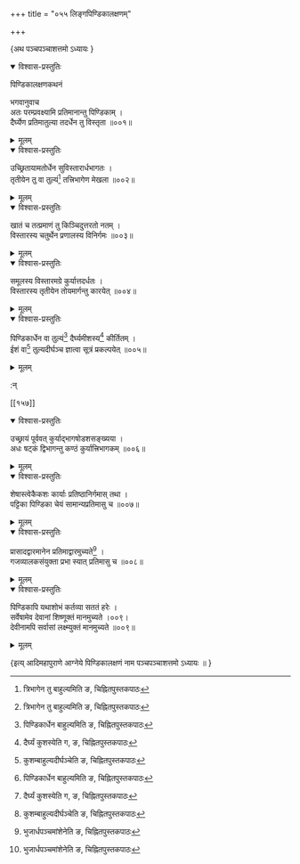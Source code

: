 +++
title = "०५५ लिङ्गपिण्डिकालक्षणम्"

+++

\{अथ पञ्चपञ्चाशत्तमो ऽध्यायः  \}
    

<details open><summary>विश्वास-प्रस्तुतिः</summary>

पिण्डिकालक्षणकथनं  
    
भगवानुवाच  
अतः परम्प्रवक्ष्यामि प्रतिमानान्तु पिण्डिकाम्   ।  
दैर्घ्येण प्रतिमातुल्या तदर्धेन तु विस्तृता ॥००१॥
</details>

<details><summary>मूलम्</summary>

पिण्डिकालक्षणकथनं  
    
भगवानुवाच  
अतः परम्प्रवक्ष्यामि प्रतिमानान्तु पिण्डिकाम्   ।  
दैर्घ्येण प्रतिमातुल्या तदर्धेन तु विस्तृता ॥००१॥
</details>  

<details open><summary>विश्वास-प्रस्तुतिः</summary>

उच्छ्रितायामतोर्धेन सुविस्तारार्धभागतः ।  
तृतीयेन तु वा तुल्यं[^२] तत्त्रिभागेण मेखला ॥००२॥
</details>

<details><summary>मूलम्</summary>

उच्छ्रितायामतोर्धेन सुविस्तारार्धभागतः ।  
तृतीयेन तु वा तुल्यं[^२] तत्त्रिभागेण मेखला ॥००२॥
</details>  

<details open><summary>विश्वास-प्रस्तुतिः</summary>

खातं च तत्प्रमाणं तु किञ्चिदुत्तरतो नतम् ।  
विस्तारस्य चतुर्थेन प्रणालस्य विनिर्गमः ॥००३॥
</details>

<details><summary>मूलम्</summary>

खातं च तत्प्रमाणं तु किञ्चिदुत्तरतो नतम् ।  
विस्तारस्य चतुर्थेन प्रणालस्य विनिर्गमः ॥००३॥
</details>  

<details open><summary>विश्वास-प्रस्तुतिः</summary>

समूलस्य विस्तारमग्रे कुर्यात्तदर्धतः ।  
विस्तारस्य तृतीयेन तोयमार्गन्तु कारयेत् ॥००४॥
</details>

<details><summary>मूलम्</summary>

समूलस्य विस्तारमग्रे कुर्यात्तदर्धतः ।  
विस्तारस्य तृतीयेन तोयमार्गन्तु कारयेत् ॥००४॥
</details>  

<details open><summary>विश्वास-प्रस्तुतिः</summary>

पिण्डिकार्धेन वा तुल्यं[^३] दैर्घ्यमीशस्य[^४] कीर्तितम्   ।  
ईशं वा[^५] तुल्यदीर्घञ्च ज्ञात्वा सूत्रं प्रकल्पयेत्   ॥००५॥
</details>

<details><summary>मूलम्</summary>

पिण्डिकार्धेन वा तुल्यं[^३] दैर्घ्यमीशस्य[^४] कीर्तितम्   ।  
ईशं वा[^५] तुल्यदीर्घञ्च ज्ञात्वा सूत्रं प्रकल्पयेत्   ॥००५॥
</details>  
    
:न्  
    
[^१]: भुजार्धपञ्चमांशेनेति ङ, चिह्नितपुस्तकपाठः  
    
[^२]: त्रिभागेन तु बाहुल्यमिति ङ, चिह्नितपुस्तकपाठः  
    
[^३]: पिण्डिकार्धेन बाहुल्यमिति ङ, चिह्नितपुस्तकपाठः  
    
[^४]: दैर्घ्यं कुशस्येति ग, ङ, चिह्नितपुस्तकपाठः  
    
[^५]: कुशम्बाहुल्यदीर्घञ्चेति ङ, चिह्नितपुस्तकपाठः  

[[१५७]]
    

<details open><summary>विश्वास-प्रस्तुतिः</summary>

उच्छ्रायं पूर्ववत् कुर्याद्भागषोडशसङ्ख्यया   ।  
अधः षट्कं द्विभागन्तु कण्ठं कुर्यात्त्रिभागकम्   ॥००६॥
</details>

<details><summary>मूलम्</summary>

उच्छ्रायं पूर्ववत् कुर्याद्भागषोडशसङ्ख्यया   ।  
अधः षट्कं द्विभागन्तु कण्ठं कुर्यात्त्रिभागकम्   ॥००६॥
</details>  

<details open><summary>विश्वास-प्रस्तुतिः</summary>

शेषास्त्वेकैकशः कार्याः प्रतिष्ठानिर्गमास् तथा   ।  
पट्टिका पिण्डिका चेयं सामान्यप्रतिमासु च ॥००७॥
</details>

<details><summary>मूलम्</summary>

शेषास्त्वेकैकशः कार्याः प्रतिष्ठानिर्गमास् तथा   ।  
पट्टिका पिण्डिका चेयं सामान्यप्रतिमासु च ॥००७॥
</details>  

<details open><summary>विश्वास-प्रस्तुतिः</summary>

प्रासादद्वारमानेन प्रतिमाद्वारमुच्यते[^१] ।  
गजव्यालकसंयुक्ता प्रभा स्यात् प्रतिमासु च ॥००८॥
</details>

<details><summary>मूलम्</summary>

प्रासादद्वारमानेन प्रतिमाद्वारमुच्यते[^१] ।  
गजव्यालकसंयुक्ता प्रभा स्यात् प्रतिमासु च ॥००८॥
</details>  

<details open><summary>विश्वास-प्रस्तुतिः</summary>

पिण्डिकापि यथाशोभं कर्तव्या सततं हरेः ।  
सर्वेषामेव देवानां शिष्णूक्तं मानमुच्यते   ।००९।  
देवीनामपि सर्वासां लक्ष्म्युक्तं मानमुच्यते ॥००९॥
</details>

<details><summary>मूलम्</summary>

पिण्डिकापि यथाशोभं कर्तव्या सततं हरेः ।  
सर्वेषामेव देवानां शिष्णूक्तं मानमुच्यते   ।००९।  
देवीनामपि सर्वासां लक्ष्म्युक्तं मानमुच्यते ॥००९॥
</details>  
    
\{इत्य् आदिमहापुराणे आग्नेये पिण्डिकालक्षणं नाम पञ्चपञ्चाशत्तमो ऽध्यायः ॥  }
    